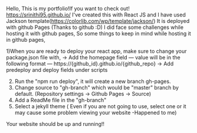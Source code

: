 Hello, 
This is my portfolio!If you want to check out! https://srinithi95.github.io/
I've created this with React JS and I have used Jackson template(https://colorlib.com/wp/template/jackson/) 
It is deployed with github Pages (Thanks to github :D)
I did face some challenges while hosting it with github pages, So some things to keep in mind while hosting it in github pages,

1)When you are ready to deploy your react app, make sure to change your package.json file with,
   -> Add the homepage field — value will be in the following format — https://{github_id}.github.io/{github_repo}
   -> Add predeploy and deploy fields under scripts
    
2) Run the "npm run deploy", it will create a new branch gh-pages.
3) Change source to "gh-branch" which would be "master" branch by default. (Repository settings -> Github Pages -> Source)
4) Add a ReadMe file in the "gh-branch"
5) Select a jekyll theme ( Even if you are not going to use, select one or it may cause some problem viewing your website -Happened to me)

Your website should be up and running!! 
 


